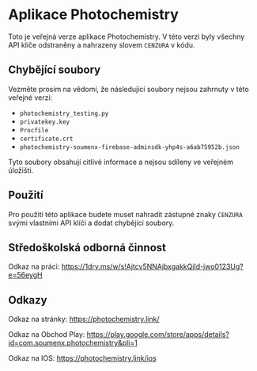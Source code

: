 # Aplikace Photochemistry

Toto je veřejná verze aplikace Photochemistry. V této verzi byly všechny API klíče odstraněny a nahrazeny slovem `CENZURA` v kódu.

## Chybějící soubory

Vezměte prosím na vědomí, že následující soubory nejsou zahrnuty v této veřejné verzi:

- `photochemistry_testing.py`
- `privatekey.key`
- `Procfile`
- `certificate.crt`
- `photochemistry-soumenx-firebase-adminsdk-yhp4s-a6ab75952b.json`

Tyto soubory obsahují citlivé informace a nejsou sdíleny ve veřejném úložišti.

## Použití

Pro použití této aplikace budete muset nahradit zástupné znaky `CENZURA` svými vlastními API klíči a dodat chybějící soubory.

## Středoškolská odborná činnost 
Odkaz na práci: https://1drv.ms/w/s!Ajtcv5NNAjbxgakkQiId-jwo0123Ug?e=56eygH

## Odkazy
Odkaz na stránky: https://photochemistry.link/

Odkaz na Obchod Play: https://play.google.com/store/apps/details?id=com.soumenx.photochemistry&pli=1

Odkaz na IOS: https://photochemistry.link/ios
